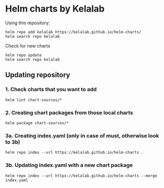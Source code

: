 # Helm charts by Kelalab

Using this repository:
```
helm repo add kelalab https://kelalab.github.io/helm-charts/
helm search repo kelalab
```
Check for new charts
```
helm repo update
helm search repo kelalab
```

## Updating repository

### 1. Check charts that you want to add
```
helm lint chart-sources/*
```
### 2. Creating chart packages from those local charts
```
helm package chart-sources/*
```
### 3a. Creating index.yaml (only in case of must, otherwise look to 3b)
```
helm repo index --url https://kelalab.github.io/helm-charts .
```
### 3b. Updating index.yaml with a new chart package
```
helm repo index --url https://kelalab.github.io/helm-charts --merge index.yaml .
```

